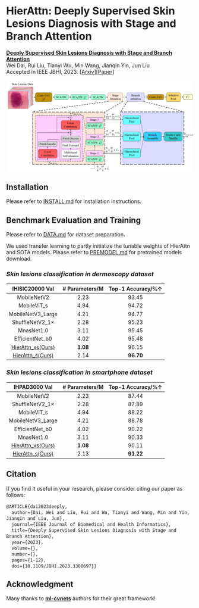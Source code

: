 # HierAttn: Deeply Supervised Skin Lesions Diagnosis with Stage and Branch Attention

[**Deeply Supervised Skin Lesions Diagnosis with Stage and Branch Attention**](https://ieeexplore.ieee.org/document/10230242)  
Wei Dai, Rui Liu, Tianyi Wu, Min Wang, Jianqin Yin, Jun Liu        
Accepted in IEEE JBHI, 2023. [[Arxiv](https://arxiv.org/abs/2205.04326)][[Paper](https://ieeexplore.ieee.org/document/10230242)]

<p align="left"> <img src=readme/Architecture2.jpg align="center" width="1080px">




## Installation

Please refer to [INSTALL.md](readme/INSTALL.md) for installation instructions.

## Benchmark Evaluation and Training

Please refer to [DATA.md](readme/DATA.md) for dataset preparation. 

We used transfer learning to partly initialize the tunable weights of HierAttn and SOTA models. Please refer to [PREMODEL.md](readme/PREMODEL.md) for pretrained models download.

### *Skin lesions classification in dermoscopy dataset*  

|                    IHISIC20000 Val                    | # Parameters/M | Top-1 Accuracy/%↑ |
| :---------------------------------------------------: | :------------: | :---------------: |
|                      MobileNetV2                      |      2.23      |       93.45       |
|                      MobileViT_s                      |      4.94      |       94.72       |
|                   MobileNetV3_Large                   |      4.21      |       94.77       |
|                    ShuffleNetV2_1×                    |      2.28      |       95.23       |
|                      MnasNet1.0                       |      3.11      |       95.45       |
|                    EfficientNet_b0                    |      4.02      |       95.48       |
| [HierAttn_xs(Ours)](https://ieeexplore.ieee.org/document/10230242) |    **1.08**    |       96.15       |
| [HierAttn_s(Ours)](https://ieeexplore.ieee.org/document/10230242)  |      2.14      |     **96.70**     |

### *Skin lesions classification in smartphone dataset*  

|                     IHPAD3000 Val                     | # Parameters/M | Top-1 Accuracy/%↑ |
| :---------------------------------------------------: | :------------: | :---------------: |
|                      MobileNetV2                      |      2.23      |       87.44       |
|                    ShuffleNetV2_1×                    |      2.28      |       87.89       |
|                      MobileViT_s                      |      4.94      |       88.22       |
|                   MobileNetV3_Large                   |      4.21      |       88.78       |
|                    EfficientNet_b0                    |      4.02      |       90.22       |
|                      MnasNet1.0                       |      3.11      |       90.33       |
| [HierAttn_xs(Ours)](https://ieeexplore.ieee.org/document/10230242) |    **1.08**    |       90.11       |
| [HierAttn_s(Ours)](https://ieeexplore.ieee.org/document/10230242)  |      2.13      |     **91.22**     |

## Citation

If you find it useful in your research, please consider citing our paper as follows:

    @ARTICLE{dai2023deeply,
      author={Dai, Wei and Liu, Rui and Wu, Tianyi and Wang, Min and Yin, Jianqin and Liu, Jun},
      journal={IEEE Journal of Biomedical and Health Informatics}, 
      title={Deeply Supervised Skin Lesions Diagnosis with Stage and Branch Attention}, 
      year={2023},
      volume={},
      number={},
      pages={1-12},
      doi={10.1109/JBHI.2023.3308697}}


## Acknowledgment
Many thanks to **[ml-cvnets](https://github.com/apple/ml-cvnets)** authors for their great framework!

